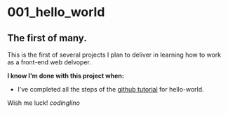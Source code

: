 # 001_hello_world
## The first of many.
This is the first of several projects I plan to deliver in learning how to work as a front-end web delvoper.

**I know I'm done with this project when:**
* I've completed all the steps of the [github tutorial][1] for hello-world.

Wish me luck!
*codinglino*

[1]:https://guides.github.com/activities/hello-world/
